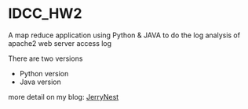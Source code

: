 # IDCC_HW2
A map reduce application using Python &amp; JAVA to do the log analysis of apache2 web server access log

There are two versions

- Python version
- Java version

more detail on my blog: [JerryNest](http://www.jerrynest.com/hadoop-map-reduce-apache2-web-server-access-log/)
